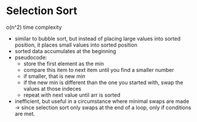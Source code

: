 # Selection Sort #
o(n^2) time complexity

* similar to bubble sort, but instead of placing large values into sorted position, it places small values into sorted position
* sorted data accumulates at the beginning
* pseudocode:
    * store the first element as the min
    * compare this item to next item until you find a smaller number
    * if smaller, that is new min
    * if the new min is different than the one you started with, swap the values at those indeces 
    * repeat with next value until arr is sorted
* inefficient, but useful in a circumstance where minimal swaps are made -> since selection sort only swaps at the end of a loop, only if conditions are met.
